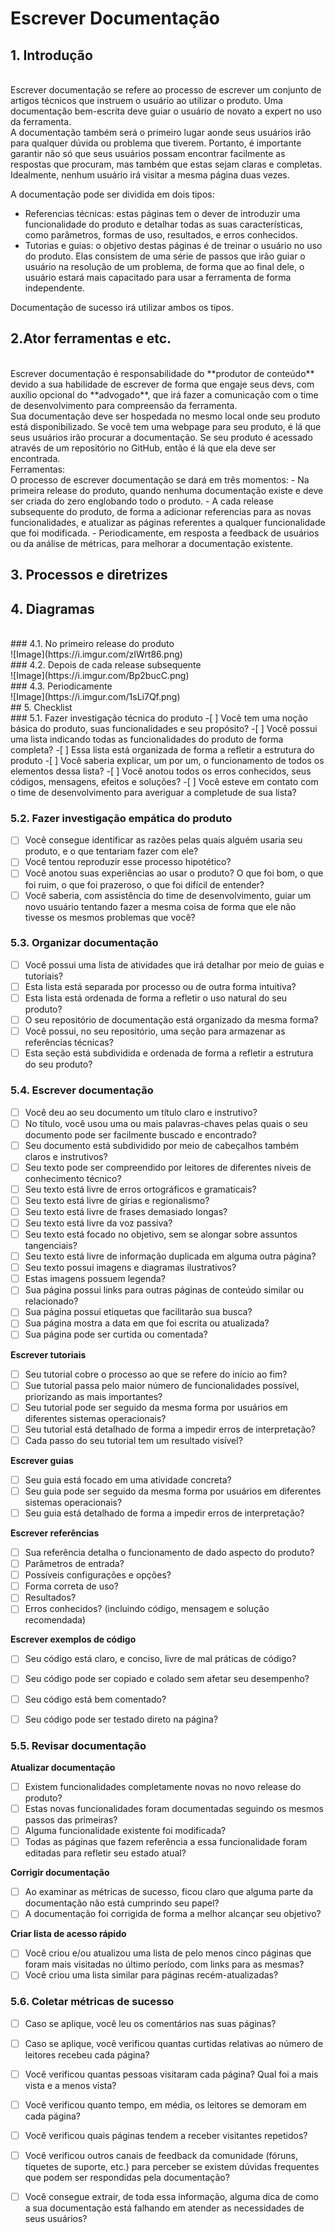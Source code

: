 # Escrever Documentação

## 1. Introdução
<br>
Escrever documentação se refere ao processo de escrever um conjunto de artigos técnicos que instruem o usuário ao utilizar o produto. Uma documentação bem-escrita deve guiar o usuário de novato a expert no uso da ferramenta.
<br>
A documentação também será o primeiro lugar aonde seus usuários irão para qualquer dúvida ou problema que tiverem. Portanto, é importante garantir não só que seus usuários possam encontrar facilmente as respostas que procuram, mas também que estas sejam claras e completas. Idealmente, nenhum usuário irá visitar a mesma página duas vezes.

A documentação pode ser dividida em dois tipos:
- Referencias técnicas: estas páginas tem o dever de introduzir uma funcionalidade do produto e detalhar todas as suas características, como parâmetros, formas de uso, resultados, e erros conhecidos.
- Tutorias e guias: o objetivo destas páginas é de treinar o usuário no uso do produto. Elas consistem de uma série de passos que irão guiar o usuário na resolução de um problema, de forma que ao final dele, o usuário estará mais capacitado para usar a ferramenta de forma independente.

Documentação de sucesso irá utilizar ambos os tipos. 


## 2.Ator ferramentas e etc.
<br>
Escrever documentação é responsabilidade do **produtor de conteúdo** devido a sua habilidade de escrever de forma que engaje seus devs, com auxílio opcional do  **advogado**, que irá fazer a comunicação com o time de desenvolvimento para compreensão da ferramenta.
<br>
Sua documentação deve ser hospedada no mesmo local onde seu produto está disponibilizado. Se você tem uma webpage para seu produto, é lá que  seus usuários irão procurar a documentação. Se seu produto é acessado através de um repositório no GitHub, então é lá que ela deve ser encontrada.
<br>
Ferramentas:
<br>
O processo de escrever documentação se dará em três momentos:
- Na primeira release do produto, quando nenhuma documentação existe e deve ser criada do zero englobando todo o produto.
- A cada release subsequente do produto, de forma a adicionar referencias para as novas funcionalidades, e atualizar as páginas referentes a qualquer funcionalidade que foi modificada.
- Periodicamente, em resposta a feedback de usuários ou da análise de métricas, para melhorar a documentação existente.

## 3. Processos e diretrizes

## 4. Diagramas
<br>
### 4.1. No primeiro release do produto
<br>
![Image](https://i.imgur.com/zIWrt86.png)
<br>
### 4.2. Depois de cada release subsequente
<br>
![Image](https://i.imgur.com/Bp2bucC.png)
<br>
### 4.3. Periodicamente
<br>
![Image](https://i.imgur.com/1sLi7Qf.png)
<br>
## 5. Checklist
<br>
### 5.1. Fazer investigação técnica do produto
-[ ] Você tem uma noção básica do produto, suas funcionalidades e seu propósito?
-[ ] Você possui uma lista indicando todas as funcionalidades do produto de forma completa?
-[ ] Essa lista está organizada de forma a refletir a estrutura do produto
-[ ] Você saberia explicar, um por um, o funcionamento de todos os elementos dessa lista?
-[ ] Você anotou todos os erros conhecidos, seus códigos, mensagens, efeitos e soluções?
-[ ] Você esteve em contato com o time de desenvolvimento para averiguar a completude de sua lista?

### 5.2. Fazer investigação empática do produto
-[ ] Você consegue identificar as razões pelas quais alguém usaria seu produto, e o que tentariam fazer com ele?
-[ ] Você tentou reproduzir esse processo hipotético?
-[ ] Você anotou suas experiências ao usar o produto? O que foi bom, o que foi ruim, o que foi prazeroso, o que foi difícil de entender?
-[ ] Você saberia, com assistência do time de desenvolvimento, guiar um novo usuário tentando fazer a mesma coisa de forma que ele não tivesse os mesmos problemas que você?

### 5.3. Organizar documentação
-[ ] Você possui uma lista de atividades que irá detalhar por meio de guias e tutoriais?
-[ ] Esta lista está separada por processo ou de outra forma intuitiva?
-[ ] Esta lista está ordenada de forma a refletir o uso natural do seu produto?
-[ ] O seu repositório de documentação está organizado da mesma forma?
-[ ] Você possui, no seu repositório, uma seção para armazenar as referências técnicas?
-[ ] Esta seção está subdividida e ordenada de forma a refletir a estrutura do seu produto?

### 5.4. Escrever documentação
-[ ] Você deu ao seu documento um título claro e instrutivo?
-[ ] No título, você usou uma ou mais palavras-chaves pelas quais o seu documento pode ser facilmente buscado e encontrado?
-[ ] Seu documento está subdividido por meio de cabeçalhos também claros e instrutivos?
-[ ] Seu texto pode ser compreendido por leitores de diferentes níveis de conhecimento técnico?
-[ ] Seu texto está livre de erros ortográficos e gramaticais?
-[ ] Seu texto está livre de gírias e regionalismo?
-[ ] Seu texto está livre de frases demasiado longas?
-[ ] Seu texto está livre da voz passiva?
-[ ] Seu texto está focado no objetivo, sem se alongar sobre assuntos tangenciais?
-[ ] Seu texto está livre de informação duplicada em alguma outra página?
-[ ] Seu texto possui imagens e diagramas ilustrativos?
-[ ] Estas imagens possuem legenda?
-[ ] Sua página possui links para outras páginas de conteúdo similar ou relacionado?
-[ ] Sua página possui etiquetas que facilitarão sua busca?
-[ ] Sua página mostra a data em que foi escrita ou atualizada?
-[ ] Sua página pode ser curtida ou comentada?

**Escrever tutoriais**
-[ ] Seu tutorial cobre o processo ao que se refere do início ao fim?
-[ ] Sue tutorial passa pelo maior número de funcionalidades possível, priorizando as mais importantes?
-[ ] Seu tutorial pode ser seguido da mesma forma por usuários em diferentes sistemas operacionais?
-[ ] Seu tutorial está detalhado de forma a impedir erros de interpretação?
-[ ] Cada passo do seu tutorial tem um resultado visível?

**Escrever guias**
-[ ] Seu guia está focado em uma atividade concreta?
-[ ] Seu guia pode ser seguido da mesma forma por usuários em diferentes sistemas operacionais?
-[ ] Seu guia está detalhado de forma a impedir erros de interpretação?

**Escrever referências**
-[ ] Sua referência detalha o funcionamento de dado aspecto do produto?
-[ ] Parâmetros de entrada?
-[ ] Possíveis configurações e opções?
-[ ] Forma correta de uso?
-[ ] Resultados?
-[ ] Erros conhecidos? (incluindo código, mensagem e solução recomendada)

**Escrever exemplos de código**
-[ ] Seu código está claro, e conciso, livre de mal práticas de código?
-[ ] Seu código pode ser copiado e colado sem afetar seu desempenho?
-[ ] Seu código está bem comentado?
-[ ] Seu código pode ser testado direto na página?


### 5.5. Revisar documentação
**Atualizar documentação**
-[ ] Existem funcionalidades completamente novas no novo release do produto?
-[ ] Estas novas funcionalidades foram documentadas seguindo os mesmos passos das primeiras?
-[ ] Alguma funcionalidade existente foi modificada?
-[ ] Todas as páginas que fazem referência a essa funcionalidade foram editadas para refletir seu estado atual?

**Corrigir documentação**
-[ ] Ao examinar as métricas de sucesso, ficou claro que alguma parte da documentação não está cumprindo seu papel?
-[ ] A documentação foi corrigida de forma a melhor alcançar seu objetivo?

**Criar lista de acesso rápido**
-[ ] Você criou e/ou atualizou uma lista de pelo menos cinco páginas que foram mais visitadas no último período, com links para as mesmas?
-[ ] Você criou uma lista similar para páginas recém-atualizadas?

### 5.6. Coletar métricas de sucesso
-[ ] Caso se aplique, você leu os comentários nas suas páginas?
-[ ] Caso se aplique, você verificou quantas curtidas relativas ao número de leitores recebeu cada página?
-[ ] Você verificou quantas pessoas visitaram cada página? Qual foi a mais vista e a menos vista?
-[ ] Você verificou quanto tempo, em média, os leitores se demoram em cada página?
-[ ] Você verificou quais páginas tendem a receber visitantes repetidos?
-[ ] Você verificou outros canais de feedback da comunidade (fóruns, tíquetes de suporte, etc.) para perceber se existem dúvidas frequentes que podem ser respondidas pela documentação?
-[ ] Você consegue extrair, de toda essa informação, alguma dica de como a sua documentação está falhando em atender as necessidades de seus usuários?


